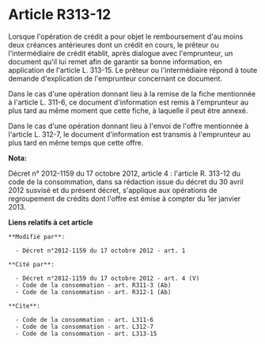 # Article R313-12

Lorsque l'opération de crédit a pour objet le remboursement d'au moins deux créances antérieures dont un crédit en cours, le
prêteur ou l'intermédiaire de crédit établit, après dialogue avec l'emprunteur, un document qu'il lui remet afin de garantir
sa bonne information, en application de l'article L. 313-15. Le prêteur ou l'intermédiaire répond à toute demande
d'explication de l'emprunteur concernant ce document. 

Dans le cas d'une opération donnant lieu à la remise de la fiche mentionnée à l'article L. 311-6, ce document d'information
est remis à l'emprunteur au plus tard au même moment que cette fiche, à laquelle il peut être annexé. 

Dans le cas d'une opération donnant lieu à l'envoi de l'offre mentionnée à l'article L. 312-7, le document d'information est
transmis à l'emprunteur au plus tard en même temps que cette offre.

**Nota:**

Décret n° 2012-1159 du 17 octobre 2012, article 4 : l'article R. 313-12  du code de la consommation, dans sa rédaction issue
du décret du 30  avril 2012 susvisé et du présent décret, s'applique aux opérations de  regroupement de crédits dont l'offre
est émise à compter du 1er janvier  2013.

**Liens relatifs à cet article**

	**Modifié par**:

	  - Décret n°2012-1159 du 17 octobre 2012 - art. 1

	**Cité par**:

	  - Décret n°2012-1159 du 17 octobre 2012 - art. 4 (V)
	  - Code de la consommation - art. R311-3 (Ab)
	  - Code de la consommation - art. R312-1 (Ab)

	**Cite**:

	  - Code de la consommation - art. L311-6
	  - Code de la consommation - art. L312-7
	  - Code de la consommation - art. L313-15

